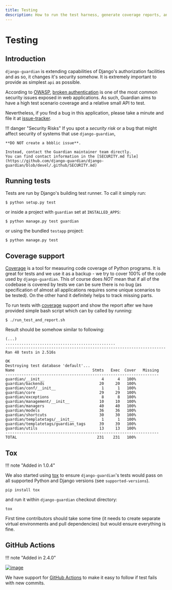 ```yaml
---
title: Testing
description: How to run the test harness, generate coverage reports, and other considerations while writing unit tests.
---
```


# Testing

## Introduction

`django-guardian` is extending capabilities of Django's authorization
facilities and as so, it changes it's security somehow.
It is extremely important to provide as simplest `api` as possible.

According to [OWASP](http://www.owasp.org/), [broken
authentication](http://www.owasp.org/index.php/Top_10_2010-A3) is one of
the most common security issues exposed in web applications.
As such, Guardian aims to have a high test scenario coverage and a relative small API to test.

Nevertheless, if you find a bug in this application, please take a minute and file it at
[issue-tracker](http://github.com/django-guardian/django-guardian).

!!! danger "Security Risks"
    If you spot a *security risk* or a bug that might affect security of systems that use `django-guardian`,

    **DO NOT create a bbblic issue**. 

    Instead, contact the Guardian maintainer team directly.
    You can find contact information in the [SECURITY.md file](https://github.com/django-guardian/django-guardian/blob/devel/.github/SECURITY.md)

## Running tests

Tests are run by Django's building test runner. To call it simply run:

```shell
$ python setup.py test
```

or inside a project with `guardian` set at `INSTALLED_APPS`:

```shell
$ python manage.py test guardian
```

or using the bundled `testapp` project:

```shell
$ python manage.py test
```

## Coverage support

[Coverage](http://nedbatchelder.com/code/coverage/) is a tool for
measuring code coverage of Python programs. It is great for tests and we
use it as a backup - we try to cover 100% of the code used by
`django-guardian`. This of course does *NOT* mean that if all of the
codebase is covered by tests we can be sure there is no bug (as
specification of almost all applications requires some unique scenarios
to be tested). On the other hand it definitely helps to track missing
parts.

To run tests with [coverage](http://nedbatchelder.com/code/coverage/)
support and show the report after we have provided simple bash script
which can by called by running:

```shell
$ ./run_test_and_report.sh
```

Result should be somehow similar to following:

```shell
(...)
................................................
----------------------------------------------------------------------
Ran 48 tests in 2.516s

OK
Destroying test database 'default'...
Name                                  Stmts   Exec  Cover   Missing
-------------------------------------------------------------------
guardian/__init__                         4      4   100%
guardian/backends                        20     20   100%
guardian/conf/__init__                    1      1   100%
guardian/core                            29     29   100%
guardian/exceptions                       8      8   100%
guardian/management/__init__             10     10   100%
guardian/managers                        40     40   100%
guardian/models                          36     36   100%
guardian/shortcuts                       30     30   100%
guardian/templatetags/__init__            1      1   100%
guardian/templatetags/guardian_tags      39     39   100%
guardian/utils                           13     13   100%
-------------------------------------------------------------------
TOTAL                                   231    231   100%
```

## Tox


!!! note "Added in 1.0.4"

We also started using [tox](http://pypi.python.org/pypi/tox) to ensure
`django-guardian`'s tests would pass on all supported Python and Django
versions (see `supported-versions`). 

```shell
pip install tox
```

and run it within `django-guardian` checkout directory:

```shell
tox
```

First time contributors should take some time (it needs to create separate virtual
environments and pull dependencies) but would ensure everything is fine.

## GitHub Actions

!!! note "Added in 2.4.0"

[![image](https://github.com/django-guardian/django-guardian/workflows/Tests/badge.svg?branch=devel)](https://github.com/django-guardian/django-guardian/actions/workflows/tests.yml)

We have support for [GitHub Actions](https://github.com/django-guardian/django-guardian/actions)
to make it easy to follow if test fails with new commits.

